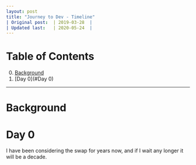 ```yaml
---
layout: post
title: "Journey to Dev - Timeline"
| Original post:  | 2019-03-28  |
| Updated last:   | 2020-05-24  |
---
```

# Table of Contents
0. [Background](#Background)
1. [Day 0](#Day 0)
----
# Background

# Day 0
I have been considering the swap for years now, and if I wait any longer it will be a decade. 
